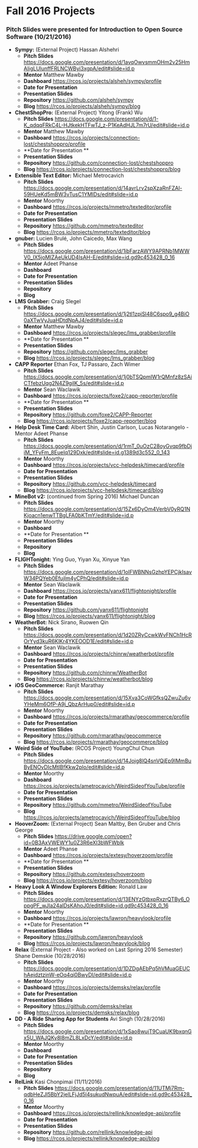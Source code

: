 # Fall 2016 Projects 
### Pitch Slides were presented for Introduction to Open Source Software (10/21/2016) 

- **Sympy:** (External Project) Hassan Alshehri 
  - **Pitch Slides** https://docs.google.com/presentation/d/1avqOwvsmmOHm2v25HmAIigLUlunffFRLNCWByi3xgpA/edit#slide=id.p
  - **Mentor** Matthew Mawby
  - **Dashboard** https://rcos.io/projects/alsheh/sympy/profile
  - **Date for Presentation**
  - **Presentation Slides** 
  - **Repository** https://github.com/alsheh/sympy
  - **Blog** https://rcos.io/projects/alsheh/sympy/blog
- **ChestShopPro:** (External Project) Yitong (Frank) Wu 
  - **Pitch Slides** https://docs.google.com/presentation/d/1-K_qdqqFRkC4L-HJtkekHTFwTJ_z-P1KeAdHJL7m7rU/edit#slide=id.p
  - **Mentor** Matthew Mawby
  - **Dashboard** https://rcos.io/projects/connection-lost/chestshoppro/profile
  - **Date for Presentation **
  - **Presentation Slides** 
  - **Repository** https://github.com/connection-lost/chestshoppro
  - **Blog** https://rcos.io/projects/connection-lost/chestshoppro/blog
- **Extensible Text Editor:** Michael Metrocavich 
  - **Pitch Slides** https://docs.google.com/presentation/d/14avrLrv2spXzaRnFZAl-59HUeKd5mBW3vTusC1YMIDs/edit#slide=id.p
  - **Mentor** Moorthy
  - **Dashboard** https://rcos.io/projects/mmetro/texteditor/profile
  - **Date for Presentation**
  - **Presentation Slides**
  - **Repository** https://github.com/mmetro/texteditor
  - **Blog** https://rcos.io/projects/mmetro/texteditor/blog
- **gnuber:** Lucien Brulé, John Caicedo, Max Wang 
  - **Pitch Slides** https://docs.google.com/presentation/d/1ibFarzAWY9APRNb1MWWV0_IX5joMIZAeUkUD4IsAH-E/edit#slide=id.gd9c453428_0_16
  - **Mentor** Adeet Phanse
  - **Dashboard**
  - **Date for Presentation**
  - **Presentation Slides** 
  - **Repository** 
  - **Blog** 
- **LMS Grabber:** Craig Slegel 
  - **Pitch Slides** https://docs.google.com/presentation/d/1j2tl1zpjSl48C6spo9_g4BiO0aXTwVyJuaHDtdNpAJ4/edit#slide=id.p
  - **Mentor** Matthew Mawby
  - **Dashboard** https://rcos.io/projects/slegec/lms_grabber/profile
  - **Date for Presentation **
  - **Presentation Slides** 
  - **Repository** https://github.com/slegec/lms_grabber
  - **Blog** https://rcos.io/projects/slegec/lms_grabber/blog
- **CAPP Reporter** Ethan Fox, TJ Passaro, Zach Wimer 
  - **Pitch Slides** https://docs.google.com/presentation/d/1j0bTSQpmIW1rQMnfz8zSAiCTfebzUqg2N4Z9gilK_5s/edit#slide=id.p
  - **Mentor** Sean Waclawik
  - **Dashboard** https://rcos.io/projects/foxe2/capp-reporter/profile
  - **Date for Presentation **
  - **Presentation Slides** 
  - **Repository** https://github.com/foxe2/CAPP-Reporter
  - **Blog** https://rcos.io/projects/foxe2/capp-reporter/blog
- **Help Desk Time Card:** Albert Shin, Justin Carlson, Lucas Notarangelo - Mentor Adeet Phanse
  - **Pitch Slides** https://docs.google.com/presentation/d/1rmT_0uOzC28oyGvqp9fbDjiM_YFyFm_8EueIq129Dxk/edit#slide=id.g1389d3c552_0_143
  - **Mentor** Moorthy
  - **Dashboard** https://rcos.io/projects/vcc-helpdesk/timecard/profile
  - **Date for Presentation**
  - **Presentation Slides** 
  - **Repository** https://github.com/vcc-helpdesk/timecard
  - **Blog** https://rcos.io/projects/vcc-helpdesk/timecard/blog
- **MineBot v2:** (continued from Spring 2016) Michael Duncan 
  - **Pitch Slides** https://docs.google.com/presentation/d/15Zx6DyOm4VerbV0yRQ1NKjoacn1enwTTBgLFA0bKTmY/edit#slide=id.p
  - **Mentor** Moorthy
  - **Dashboard**
  - **Date for Presentation **
  - **Presentation Slides** 
  - **Repository** 
  - **Blog** 
- **FLIGHTonight:**  Ying Guo, Yiyan Xu, Xinyue Yan 
  - **Pitch Slides** https://docs.google.com/presentation/d/1oIFWBNNsGzhpYEPCjkIsavW34PQYeb0Efujlm4yCPhQ/edit#slide=id.p
  - **Mentor** Sean Waclawik
  - **Dashboard** https://rcos.io/projects/yanx611/flightonight/profile
  - **Date for Presentation**
  - **Presentation Slides** 
  - **Repository** https://github.com/yanx611/flightonight
  - **Blog** https://rcos.io/projects/yanx611/flightonight/blog
- **WeatherBot:** Nick Sirano, Ruowen Qin
  - **Pitch Slides** https://docs.google.com/presentation/d/1d20ZRyCcwkWvFNCh1HcROrYyd3kuR6KlKr4YKEOOD1E/edit#slide=id.p
  - **Mentor** Sean Waclawik
  - **Dashboard** https://rcos.io/projects/chinrw/weatherbot/profile
  - **Date for Presentation**
  - **Presentation Slides** 
  - **Repository** https://github.com/chinrw/WeatherBot
  - **Blog** https://rcos.io/projects/chinrw/weatherbot/blog
- **iOS GeoCommerce:** Ranjit Marathay
  - **Pitch Slides** https://docs.google.com/presentation/d/15Xva3CoWGfksQZwuZu6vYHeMm6OfP-A9j_QbzArHup0/edit#slide=id.p
  - **Mentor** Moorthy
  - **Dashboard** https://rcos.io/projects/rmarathay/geocommerce/profile
  - **Date for Presentation**
  - **Presentation Slides** 
  - **Repository** https://github.com/rmarathay/geocommerce
  - **Blog** https://rcos.io/projects/rmarathay/geocommerce/blog
- **Weird Side of YouTube:** (RCOS Project) YoungChul Chun
  - **Pitch Slides** https://docs.google.com/presentation/d/14Jojg8lQ4snVQjEp9IMmBuByENOvDIcMtIBfKkw2plo/edit#slide=id.p
  - **Mentor** Moorthy
  - **Dashboard** https://rcos.io/projects/ametrocavich/WeirdSideofYouTube/profile
  - **Date for Presentation**
  - **Presentation Slides** 
  - **Repository** https://github.com/mmetro/WeirdSideofYouTube
  - **Blog** https://rcos.io/projects/ametrocavich/WeirdSideofYouTube/blog
- **HooverZoom:** (External Project) Sean Maltby, Ben Gruber and Chris George 
  - **Pitch Slides** https://drive.google.com/open?id=0B3AxVWEWY1u0Z3R6eXI3bWFWblk
  - **Mentor** Adeet Phanse
  - **Dashboard** https://rcos.io/projects/extesy/hoverzoom/profile
  - **Date for Presentation **
  - **Presentation Slides** 
  - **Repository** https://github.com/extesy/hoverzoom
  - **Blog** https://rcos.io/projects/extesy/hoverzoom/blog
- **Heavy Look A Window Explorers Edition:**  Ronald Law 
  - **Pitch Slides** https://docs.google.com/presentation/d/13ENYzGtbxpRxzrQTBy6_OppgPF_wJla24alDsKAhoJ0/edit#slide=id.gd9c453428_0_16
  - **Mentor** Moorthy
  - **Dashboard** https://rcos.io/projects/lawron/heavylook/profile
  - **Date for Presentation **
  - **Presentation Slides** 
  - **Repository** https://github.com/lawron/heavylook
  - **Blog** https://rcos.io/projects/lawron/heavylook/blog
- **Relax**  (External Project - Also worked on Last Spring 2016 Semester) Shane Demskie (10/28/2016)
  - **Pitch Slides** https://docs.google.com/presentation/d/1DZDgAEbPq5hVMuaGEUChAejdztzinW-eOq4qi0BwyDI/edit#slide=id.p
  - **Mentor** Moorthy
  - **Dashboard** https://rcos.io/projects/demsks/relax/profile
  - **Date for Presentation**
  - **Presentation Slides** 
  - **Repository** https://github.com/demsks/relax
  - **Blog** https://rcos.io/projects/demsks/relax/blog
- **DD - A Ride Sharing App for Students**  Avi Singh (10/28/2016)
  - **Pitch Slides** https://docs.google.com/presentation/d/1xSao8wujT9CuaUK9bxqnGx5U_WAJQKy8l8mZL8LxDcY/edit#slide=id.p
  - **Mentor** Moorthy
  - **Dashboard**
  - **Date for Presentation**
  - **Presentation Slides** 
  - **Repository** 
  - **Blog** 
- **RelLink**  Kasi Chonpimai (11/11/2016)
  - **Pitch Slides** https://docs.google.com/presentation/d/11UTMj7Rm-qdbHeZJl5BbY2jelLFjJd5l4sukudNwpuA/edit#slide=id.gd9c453428_0_16
  - **Mentor** Moorthy
  - **Dashboard** https://rcos.io/projects/rellink/knowledge-api/profile
  - **Date for Presentation**
  - **Presentation Slides** 
  - **Repository** https://github.com/rellink/knowledge-api
  - **Blog** https://rcos.io/projects/rellink/knowledge-api/blog


